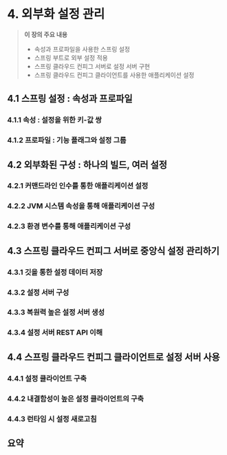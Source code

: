 # 4. 외부화 설정 관리
> **이 장의 주요 내용**
> - 속성과 프로파일을 사용한 스프링 설정
> - 스프링 부트로 외부 설정 적용 
> - 스프링 클라우드 컨피그 서버로 설정 서버 구현
> - 스프링 클라우드 컨피그 클라이언트를 사용한 애플리케이션 설정

## 4.1 스프링 설정 : 속성과 프로파일
### 4.1.1 속성 : 설정을 위한 키-값 쌍
### 4.1.2 프로파일 : 기능 플래그와 설정 그룹

## 4.2 외부화된 구성 : 하나의 빌드, 여러 설정
### 4.2.1 커맨드라인 인수를 통한 애플리케이션 설정
### 4.2.2 JVM 시스템 속성을 통해 애플리케이션 구성
### 4.2.3 환경 변수를 통해 애플리케이션 구성

## 4.3 스프링 클라우드 컨피그 서버로 중앙식 설정 관리하기
### 4.3.1 깃을 통한 설정 데이터 저장
### 4.3.2 설정 서버 구성
### 4.3.3 복원력 높은 설정 서버 생성
### 4.3.4 설정 서버 REST API 이해

## 4.4 스프링 클라우드 컨피그 클라이언트로 설정 서버 사용
### 4.4.1 설정 클라이언트 구축
### 4.4.2 내결함성이 높은 설정 클라이언트의 구축
### 4.4.3 런타임 시 설정 새로고침

## 요약




